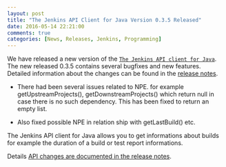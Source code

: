 ```yaml
---
layout: post
title: "The Jenkins API Client for Java Version 0.3.5 Released"
date: 2016-05-14 22:21:00
comments: true
categories: [News, Releases, Jenkins, Programming]
---
```

We have released a new version of the [`The Jenkins API client for Java`][1].
The new released 0.3.5 contains several bugfixes and new features.
Detailed information about the changes can be found in the [release notes][release-notes].

 * There had been several issues related to NPE. for example
   getUpstreamProjects(), getDownstreamProjects() which 
   return null in case there is no such dependency. This
   has been fixed to return an empty list.

 * Also fixed possible NPE in relation ship with getLastBuild() etc.

The Jenkins API client for Java allows you to get informations about builds for example
the duration of a build or test report informations.

Details [API changes are documented in the release notes][release-notes].

[1]: https://github.com/RisingOak/jenkins-client
[release-notes]: https://github.com/RisingOak/jenkins-client/blob/master/ReleaseNotes.md

